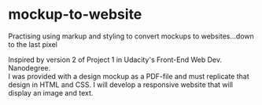 mockup-to-website
=================

Practising using markup and styling to convert mockups to websites...down to the last pixel

Inspired by version 2 of Project 1 in Udacity's Front-End Web Dev. Nanodegree.  
I was provided with a design mockup as a PDF-file and must replicate that design in HTML and CSS. 
I will develop a responsive website that will display an image and text.

